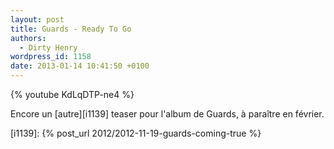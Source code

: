 ```yaml
---
layout: post
title: Guards - Ready To Go
authors:
  - Dirty Henry
wordpress_id: 1158
date: 2013-01-14 10:41:50 +0100
---
```


{% youtube KdLqDTP-ne4 %}

Encore un [autre][i1139] teaser pour l'album de Guards, à paraître en février.

[i1139]: {% post_url 2012/2012-11-19-guards-coming-true %}
